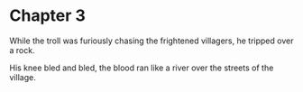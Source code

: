 # Chapter 3

While the troll was furiously chasing the frightened villagers, he tripped over a rock.

His knee bled and bled, the blood ran like a river over the streets of the village.